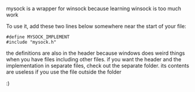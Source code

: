 mysock is a wrapper for winsock because learning winsock is too much work

To use it, add these two lines below somewhere near the start of your file:
```
#define MYSOCK_IMPLEMENT
#include "mysock.h"
```
the definitions are also in the header because windows does weird things when you have files including other files.
if you want the header and the implementation in separate files, check out the separate folder. its contents are 
useless if you use the file outside the folder

:)
